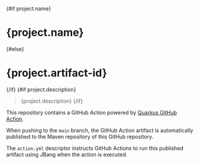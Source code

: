 {#if project.name}
# {project.name}
{#else}
# {project.artifact-id}
{/if}
{#if project.description}

> {project.description}
{/if}

This repository contains a GitHub Action powered by [Quarkus GitHub Action](https://github.com/quarkiverse/quarkus-github-action).

When pushing to the `main` branch, the GitHub Action artifact is automatically published to the Maven repository of this GitHub repository.

The `action.yml` descriptor instructs GitHub Actions to run this published artifact using JBang when the action is executed.
